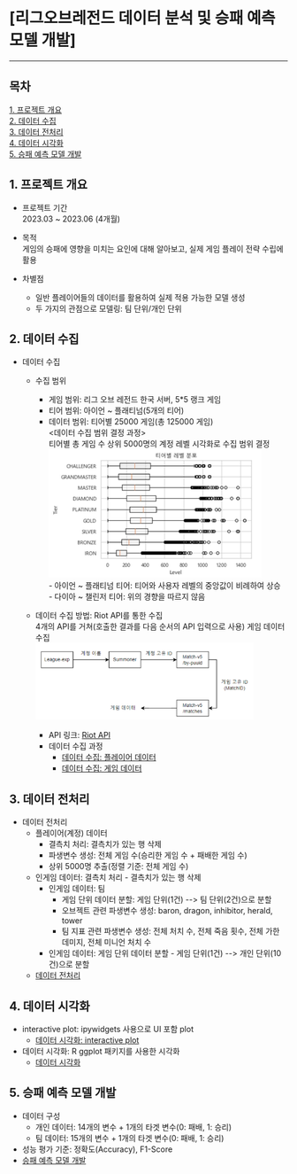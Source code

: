 # [리그오브레전드 데이터 분석 및 승패 예측 모델 개발]
---
## 목차
[1. 프로젝트 개요](#1-분석-개요)<br>
[2. 데이터 수집](#3-데이터-수집)<br>
[3. 데이터 전처리](#4-데이터-전처리)<br>
[4. 데이터 시각화](#5-데이터-시각화)<br>
[5. 승패 예측 모델 개발](#6-승패-예측-모델-개발)<br>

## 1. 프로젝트 개요
* 프로젝트 기간 <br>
    2023.03 ~ 2023.06 (4개월)

* 목적 <br>
    게임의 승패에 영향을 미치는 요인에 대해 알아보고, 실제 게임 플레이 전략 수립에 활용 

* 차별점
    - 일반 플레이어들의 데이터를 활용하여 실제 적용 가능한 모델 생성
    - 두 가지의 관점으로 모델링: 팀 단위/개인 단위
    

## 2. 데이터 수집
* 데이터 수집<br>
    + 수집 범위
        - 게임 범위: 리그 오브 레전드 한국 서버, 5*5 랭크 게임
        - 티어 범위: 아이언 ~ 플래티넘(5개의 티어)
        - 데이터 범위: 티어별 25000 게임(총 125000 게임)<br>
            <데이터 수집 범위 결정 과정><br>
                티어별 총 게임 수 상위 5000명의 계정 레벨 시각화로 수집 범위 결정
                ![티어별 레벨 분포](image/image.png)<br>
                - 아이언 ~ 플래티넘 티어: 티어와 사용자 레벨의 중앙값이 비례하여 상승<br>
                - 다이아 ~ 챌린저 티어: 위의 경향을 따르지 않음

    + 데이터 수집 방법: Riot API를 통한 수집<br>
        4개의 API를 거쳐(호출한 결과를 다음 순서의 API 입력으로 사용) 게임 데이터 수집 <br>
        ![API 사용 순서](image/image-1.png)
        - API 링크: [Riot API](https://developer.riotgames.com/apis)
        - 데이터 수집 과정
            - [데이터 수집: 플레이어 데이터](https://github.com/yeji4268/BigData/blob/main/%EB%A6%AC%EA%B7%B8%EC%98%A4%EB%B8%8C%EB%A0%88%EC%A0%84%EB%93%9C%20%EB%B6%84%EC%84%9D/Data%20Collection/Data%20Collection_Summoner.ipynb)
            - [데이터 수집: 게임 데이터](https://github.com/yeji4268/BigData/blob/main/%EB%A6%AC%EA%B7%B8%EC%98%A4%EB%B8%8C%EB%A0%88%EC%A0%84%EB%93%9C%20%EB%B6%84%EC%84%9D/Data%20Collection/Data%20Collection_Game%20Data.ipynb)

## 3. 데이터 전처리
* 데이터 전처리
    + 플레이어(계정) 데이터
        - 결측치 처리: 결측치가 있는 행 삭제 
        - 파생변수 생성: 전체 게임 수(승리한 게임 수 + 패배한 게임 수)
        - 상위 5000명 추출(정렬 기준: 전체 게임 수)
    + 인게임 데이터: 결측치 처리 - 결측치가 있는 행 삭제
        - 인게임 데이터: 팀
            - 게임 단위 데이터 분할: 게임 단위(1건) --> 팀 단위(2건)으로 분할
            - 오브젝트 관련 파생변수 생성: baron, dragon, inhibitor, herald, tower
            - 팀 지표 관련 파생변수 생성: 전체 처치 수, 전체 죽음 횟수, 전체 가한 데미지, 전체 미니언 처치 수
        - 인게임 데이터: 게임 단위 데이터 분할 - 게임 단위(1건) --> 개인 단위(10건)으로 분할
    + [데이터 전처리](https://github.com/yeji4268/BigData/tree/main/%EB%A6%AC%EA%B7%B8%EC%98%A4%EB%B8%8C%EB%A0%88%EC%A0%84%EB%93%9C%20%EB%B6%84%EC%84%9D/Data%20Preprocessing)

## 4. 데이터 시각화
* interactive plot: ipywidgets 사용으로 UI 포함 plot
    - [데이터 시각화: interactive plot](https://github.com/yeji4268/BigData/tree/main/%EB%A6%AC%EA%B7%B8%EC%98%A4%EB%B8%8C%EB%A0%88%EC%A0%84%EB%93%9C%20%EB%B6%84%EC%84%9D/Data%20Visualization)
* 데이터 시각화: R ggplot 패키지를 사용한 시각화
    - [데이터 시각화]()

## 5. 승패 예측 모델 개발 
* 데이터 구성
    - 개인 데이터: 14개의 변수 + 1개의 타겟 변수(0: 패배, 1: 승리)
    - 팀 데이터: 15개의 변수 + 1개의 타겟 변수(0: 패배, 1: 승리)
* 성능 평가 기준: 정확도(Accuracy), F1-Score
* [승패 예측 모델 개발](https://github.com/yeji4268/BigData/blob/main/%EB%A6%AC%EA%B7%B8%EC%98%A4%EB%B8%8C%EB%A0%88%EC%A0%84%EB%93%9C%20%EB%B6%84%EC%84%9D/Modeling/Modeling%26Factor%20Analysis.ipynb)

